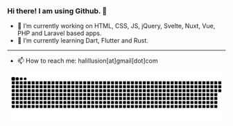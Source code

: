 ### Hi there! I am using Github. 👋

- 🔭 I’m currently working on HTML, CSS, JS, jQuery, Svelte, Nuxt, Vue, PHP and Laravel based apps.
- 🌱 I’m currently learning Dart, Flutter and Rust.
- ---
- 📫 How to reach me: halillusion[at]gmail[dot]com

<!--
**halillusion/halillusion** is a ✨ _special_ ✨ repository because its `README.md` (this file) appears on your GitHub profile.

Here are some ideas to get you started:

- 🔭 I’m currently working on ...
- 🌱 I’m currently learning ...
- 👯 I’m looking to collaborate on ...
- 🤔 I’m looking for help with ...
- 💬 Ask me about ...
- 📫 How to reach me: ...
- 😄 Pronouns: ...
- ⚡ Fun fact: ...
-->

![snake svg](https://github.com/halillusion/halillusion/blob/output/github-contribution-grid-snake.svg)
